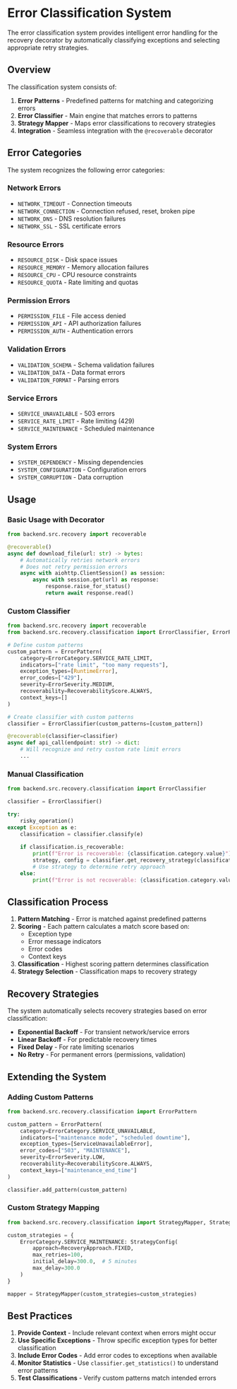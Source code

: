 # Error Classification System

The error classification system provides intelligent error handling for the recovery decorator by automatically classifying exceptions and selecting appropriate retry strategies.

## Overview

The classification system consists of:

1. **Error Patterns** - Predefined patterns for matching and categorizing errors
2. **Error Classifier** - Main engine that matches errors to patterns
3. **Strategy Mapper** - Maps error classifications to recovery strategies
4. **Integration** - Seamless integration with the `@recoverable` decorator

## Error Categories

The system recognizes the following error categories:

### Network Errors
- `NETWORK_TIMEOUT` - Connection timeouts
- `NETWORK_CONNECTION` - Connection refused, reset, broken pipe
- `NETWORK_DNS` - DNS resolution failures
- `NETWORK_SSL` - SSL certificate errors

### Resource Errors
- `RESOURCE_DISK` - Disk space issues
- `RESOURCE_MEMORY` - Memory allocation failures
- `RESOURCE_CPU` - CPU resource constraints
- `RESOURCE_QUOTA` - Rate limiting and quotas

### Permission Errors
- `PERMISSION_FILE` - File access denied
- `PERMISSION_API` - API authorization failures
- `PERMISSION_AUTH` - Authentication errors

### Validation Errors
- `VALIDATION_SCHEMA` - Schema validation failures
- `VALIDATION_DATA` - Data format errors
- `VALIDATION_FORMAT` - Parsing errors

### Service Errors
- `SERVICE_UNAVAILABLE` - 503 errors
- `SERVICE_RATE_LIMIT` - Rate limiting (429)
- `SERVICE_MAINTENANCE` - Scheduled maintenance

### System Errors
- `SYSTEM_DEPENDENCY` - Missing dependencies
- `SYSTEM_CONFIGURATION` - Configuration errors
- `SYSTEM_CORRUPTION` - Data corruption

## Usage

### Basic Usage with Decorator

```python
from backend.src.recovery import recoverable

@recoverable()
async def download_file(url: str) -> bytes:
    # Automatically retries network errors
    # Does not retry permission errors
    async with aiohttp.ClientSession() as session:
        async with session.get(url) as response:
            response.raise_for_status()
            return await response.read()
```

### Custom Classifier

```python
from backend.src.recovery import recoverable
from backend.src.recovery.classification import ErrorClassifier, ErrorPattern

# Define custom patterns
custom_pattern = ErrorPattern(
    category=ErrorCategory.SERVICE_RATE_LIMIT,
    indicators=["rate limit", "too many requests"],
    exception_types=[RuntimeError],
    error_codes=["429"],
    severity=ErrorSeverity.MEDIUM,
    recoverability=RecoverabilityScore.ALWAYS,
    context_keys=[]
)

# Create classifier with custom patterns
classifier = ErrorClassifier(custom_patterns=[custom_pattern])

@recoverable(classifier=classifier)
async def api_call(endpoint: str) -> dict:
    # Will recognize and retry custom rate limit errors
    ...
```

### Manual Classification

```python
from backend.src.recovery.classification import ErrorClassifier

classifier = ErrorClassifier()

try:
    risky_operation()
except Exception as e:
    classification = classifier.classify(e)
    
    if classification.is_recoverable:
        print(f"Error is recoverable: {classification.category.value}")
        strategy, config = classifier.get_recovery_strategy(classification)
        # Use strategy to determine retry approach
    else:
        print(f"Error is not recoverable: {classification.category.value}")
```

## Classification Process

1. **Pattern Matching** - Error is matched against predefined patterns
2. **Scoring** - Each pattern calculates a match score based on:
   - Exception type
   - Error message indicators
   - Error codes
   - Context keys
3. **Classification** - Highest scoring pattern determines classification
4. **Strategy Selection** - Classification maps to recovery strategy

## Recovery Strategies

The system automatically selects recovery strategies based on error classification:

- **Exponential Backoff** - For transient network/service errors
- **Linear Backoff** - For predictable recovery times
- **Fixed Delay** - For rate limiting scenarios
- **No Retry** - For permanent errors (permissions, validation)

## Extending the System

### Adding Custom Patterns

```python
from backend.src.recovery.classification import ErrorPattern

custom_pattern = ErrorPattern(
    category=ErrorCategory.SERVICE_UNAVAILABLE,
    indicators=["maintenance mode", "scheduled downtime"],
    exception_types=[ServiceUnavailableError],
    error_codes=["503", "MAINTENANCE"],
    severity=ErrorSeverity.LOW,
    recoverability=RecoverabilityScore.ALWAYS,
    context_keys=["maintenance_end_time"]
)

classifier.add_pattern(custom_pattern)
```

### Custom Strategy Mapping

```python
from backend.src.recovery.classification import StrategyMapper, StrategyConfig

custom_strategies = {
    ErrorCategory.SERVICE_MAINTENANCE: StrategyConfig(
        approach=RecoveryApproach.FIXED,
        max_retries=100,
        initial_delay=300.0,  # 5 minutes
        max_delay=300.0
    )
}

mapper = StrategyMapper(custom_strategies=custom_strategies)
```

## Best Practices

1. **Provide Context** - Include relevant context when errors might occur
2. **Use Specific Exceptions** - Throw specific exception types for better classification
3. **Include Error Codes** - Add error codes to exceptions when available
4. **Monitor Statistics** - Use `classifier.get_statistics()` to understand error patterns
5. **Test Classifications** - Verify custom patterns match intended errors